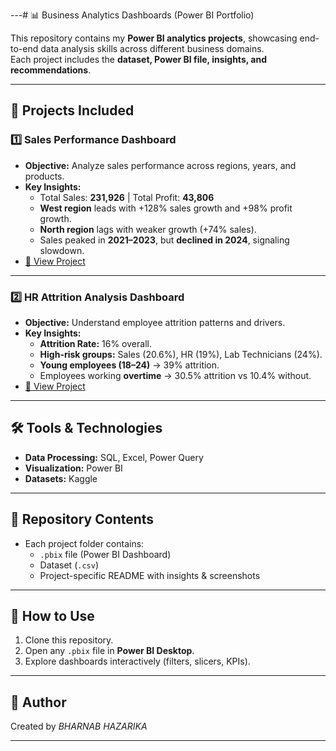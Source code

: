 
---# 📊 Business Analytics Dashboards (Power BI Portfolio)

This repository contains my **Power BI analytics projects**, showcasing end-to-end data analysis skills across different business domains.  
Each project includes the **dataset, Power BI file, insights, and recommendations**.

---

## 🚀 Projects Included

### 1️⃣ Sales Performance Dashboard
- **Objective:** Analyze sales performance across regions, years, and products.
- **Key Insights:**
  - Total Sales: **231,926** | Total Profit: **43,806**
  - **West region** leads with +128% sales growth and +98% profit growth.
  - **North region** lags with weaker growth (+74% sales).
  - Sales peaked in **2021–2023**, but **declined in 2024**, signaling slowdown.
- [🔗 View Project](./sales-analysis/README.md)

---

### 2️⃣ HR Attrition Analysis Dashboard
- **Objective:** Understand employee attrition patterns and drivers.
- **Key Insights:**
  - **Attrition Rate:** 16% overall.
  - **High-risk groups:** Sales (20.6%), HR (19%), Lab Technicians (24%).
  - **Young employees (18–24)** → 39% attrition.
  - Employees working **overtime** → 30.5% attrition vs 10.4% without.
- [🔗 View Project](./hr-attrition-analysis/README.md)

---

## 🛠️ Tools & Technologies
- **Data Processing:** SQL, Excel, Power Query  
- **Visualization:** Power BI  
- **Datasets:** Kaggle   

---

## 📂 Repository Contents
- Each project folder contains:
  - `.pbix` file (Power BI Dashboard)
  - Dataset (`.csv`)
  - Project-specific README with insights & screenshots

---

## 📌 How to Use
1. Clone this repository.  
2. Open any `.pbix` file in **Power BI Desktop**.  
3. Explore dashboards interactively (filters, slicers, KPIs).  

---

## 👤 Author
Created by *BHARNAB HAZARIKA*  


---

